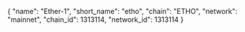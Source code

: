   {
    "name": "Ether-1",
    "short_name": "etho",
    "chain": "ETHO",
    "network": "mainnet",
    "chain_id": 1313114,
    "network_id": 1313114
  }